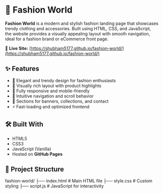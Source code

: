 # 👗 Fashion World

**Fashion World** is a modern and stylish fashion landing page that showcases trendy clothing and accessories. Built using HTML, CSS, and JavaScript, the website provides a visually appealing layout with smooth navigation, ideal for a fashion brand or eCommerce front page.

🔗 **Live Site:** [https://shubham5177.github.io/fashion-world/](https://shubham5177.github.io/fashion-world/)

## ✨ Features

- 💃 Elegant and trendy design for fashion enthusiasts
- 🎨 Visually rich layout with product highlights
- 📱 Fully responsive and mobile-friendly
- 🧭 Intuitive navigation and scroll behavior
- 💬 Sections for banners, collections, and contact
- ⚡ Fast-loading and optimized frontend

## 🛠️ Built With

- HTML5
- CSS3
- JavaScript (Vanilla)
- Hosted on **GitHub Pages**

## 📁 Project Structure

fashion-world/
├── index.html # Main HTML file
├── style.css # Custom styling
├── script.js # JavaScript for interactivity
